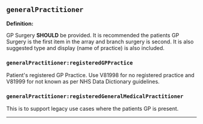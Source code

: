 ## `generalPractitioner`

<b>Definition:</b>

GP Surgery **SHOULD** be provided. It is recommended the patients GP Surgery is the first item in the array and branch surgery is second. It is also suggested type and display (name of practice) is also included.

### `generalPractitioner:registeredGPPractice`

Patient's registered GP Practice. Use V81998 for no registered practice and V81999 for not known as per NHS Data Dictionary guidelines.


### `generalPractitioner:registeredGeneralMedicalPractitioner`

This is to support legacy use cases where the patients GP is present.

---